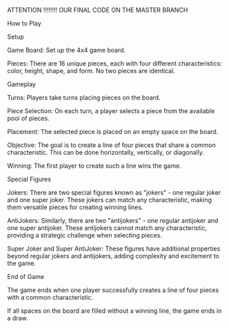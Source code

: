 ATTENTION !!!!!!!!
OUR FINAL CODE ON THE MASTER BRANCH 

How to Play

Setup

Game Board: Set up the 4x4 game board.

Pieces: There are 16 unique pieces, each with four different characteristics: color, height, shape, and form. No two pieces are identical.


Gameplay

Turns: Players take turns placing pieces on the board.

Piece Selection: On each turn, a player selects a piece from the available pool of pieces.

Placement: The selected piece is placed on an empty space on the board.

Objective: The goal is to create a line of four pieces that share a common characteristic. This can be done horizontally, vertically, or diagonally.

Winning: The first player to create such a line wins the game.


Special Figures

Jokers: There are two special figures known as "jokers" - one regular joker and one super joker. These jokers can match any characteristic, making them versatile pieces for creating winning lines.

AntiJokers: Similarly, there are two "antijokers" - one regular antijoker and one super antijoker. These antijokers cannot match any characteristic, providing a strategic challenge when selecting pieces.

Super Joker and Super AntiJoker: These figures have additional properties beyond regular jokers and antijokers, adding complexity and excitement to the game.


End of Game

The game ends when one player successfully creates a line of four pieces with a common characteristic.

If all spaces on the board are filled without a winning line, the game ends in a draw.
